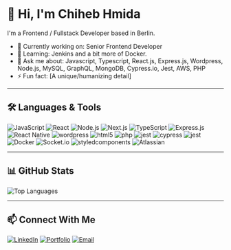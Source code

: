 # 👋 Hi, I'm Chiheb Hmida

I'm a Frontend / Fullstack Developer based in Berlin.

- 🔭 Currently working on: Senior Frontend Developer
- 🌱 Learning: Jenkins and a bit more of Docker.
- 💬 Ask me about: Javascript, Typescript, React.js, Express.js, Wordpress, Node.js, MySQL, GraphQL, MongoDB, Cypress.io, Jest, AWS, PHP
- ⚡ Fun fact: [A unique/humanizing detail]

---

## 🛠️ Languages & Tools

![JavaScript](https://img.shields.io/badge/-JavaScript-F7DF1E?style=flat-square&logo=javascript&logoColor=black)
![React](https://img.shields.io/badge/-React-61DAFB?style=flat-square&logo=react&logoColor=white)
![Node.js](https://img.shields.io/badge/-Node.js-339933?style=flat-square&logo=node.js&logoColor=white)
![Next.js](https://img.shields.io/badge/-Next.js-000000?style=flat-square&logo=nextdotjs&logoColor=white)
![TypeScript](https://img.shields.io/badge/-TypeScript-000000?style=flat-square&logo=TypeScript&logoColor=white)
![Express.js](https://img.shields.io/badge/-Express-000000?style=flat-square&logo=express&logoColor=white)
![React Native](https://img.shields.io/badge/-ReactNative-61DAFB?style=flat-square&logo=react&logoColor=white)
![wordpress](https://img.shields.io/badge/-Wordpress-000000?style=flat-square&logo=wordpress&logoColor=white)
![html5](https://img.shields.io/badge/-HTML5-000000?style=flat-square&logo=html5&logoColor=white)
![php](https://img.shields.io/badge/-PHP-000000?style=flat-square&logo=php&logoColor=white)
![jest](https://img.shields.io/badge/-Jest-000000?style=flat-square&logo=jest&logoColor=white)
![cypress](https://img.shields.io/badge/-Cypress.io-000000?style=flat-square&logo=cypress&logoColor=white)
![jest](https://img.shields.io/badge/-Jest-000000?style=flat-square&logo=jest&logoColor=white)
![Docker](https://img.shields.io/badge/-Docker-000000?style=flat-square&logo=docker&logoColor=white)
![Socket.io](https://img.shields.io/badge/-Socket.io-000000?style=flat-square&logo=socketdotio&logoColor=white)
![styledcomponents](https://img.shields.io/badge/-styledcomponents-000000?style=flat-square&logo=styledcomponents&logoColor=white)
![Atlassian](https://img.shields.io/badge/-Atlassian-000000?style=flat-square&logo=atlassian&logoColor=white)


<!-- Add more badges for your tools -->

---

## 📊 GitHub Stats

<!-- ![Your GitHub stats](https://github-readme-stats.vercel.app/api?username=shiheb&show_icons=true&theme=default) -->
![Top Languages](https://github-readme-stats.vercel.app/api/top-langs/?username=shiheb&layout=compact)

---

## 📫 Connect With Me

[![LinkedIn](https://img.shields.io/badge/LinkedIn-blue?style=flat-square&logo=linkedin)](https://linkedin.com/in/chiheb-hmida)
[![Portfolio](https://img.shields.io/badge/Portfolio-grey?style=flat-square&logo=google-chrome)](https://yourportfolio.com)
[![Email](https://img.shields.io/badge/Email-red?style=flat-square&logo=gmail)](mailto:chiheb.hmida@gmail.com)
